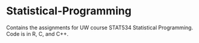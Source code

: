 # Statistical-Programming
Contains the assignments for UW course STAT534 Statistical Programming. Code is in R, C, and C++.
